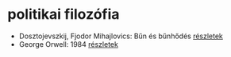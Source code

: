 # politikai filozófia

- Dosztojevszkij, Fjodor Mihajlovics: Bűn és bűnhődés [részletek](../_details/Dosztojevszkij%2C%20Fjodor%20Mihajlovics.md#id_346)
- George Orwell: 1984 [részletek](../_details/George%20Orwell.md#id_364)